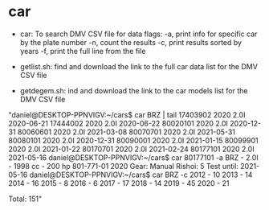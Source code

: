 # car

- car: To search DMV CSV file for data
  flags: -a, print info for specific car by the plate number
         -n, count the results
         -c, print results sorted by years
         -f, print the full line from the file
         
         
- getlist.sh: find and download the link to the full car data list for the DMV CSV file

- getdegem.sh: ind and download the link to the car models list for the DMV CSV file 

"daniel@DESKTOP-PPNVIGV:~/cars$ car BRZ | tail
17403902 2020 2.0I 2020-06-21
17444002 2020 2.0I 2020-06-22
80020101 2020 2.0I 2020-12-31
80060601 2020 2.0I 2021-03-08
80070701 2020 2.0I 2021-05-31
80080101 2020 2.0I 2020-12-31
80090001 2020 2.0I 2021-01-15
80099901 2020 2.0I 2021-01-22
80170701 2020 2.0I 2021-02-24
80177101 2020 2.0I 2021-05-16
daniel@DESKTOP-PPNVIGV:~/cars$ car 80177101 -a
BRZ - 2.0I - 1998 cc - 200 hp
801-771-01
2020
Gear: Manual
Rishoi: 5
Test until: 2021-05-16
daniel@DESKTOP-PPNVIGV:~/cars$ car BRZ -c
2012 - 10
2013 - 14
2014 - 16
2015 - 8
2016 - 6
2017 - 17
2018 - 14
2019 - 45
2020 - 21

Total:  151"
